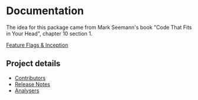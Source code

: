 # Documentation

The idea for this package came from Mark Seemann's book "Code That Fits in Your Head", chapter 10 section 1. 

[Feature Flags & Inception](inception.md)

## Project details

* [Contributors](contributors.md)
* [Release Notes](release-notes/index.md)
* [Analysers](analysers/index.md)